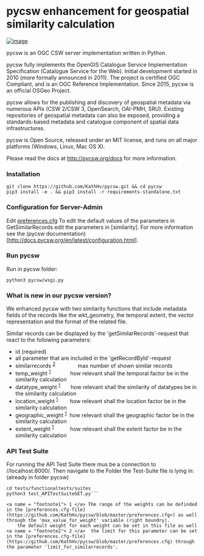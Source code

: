 pycsw enhancement for geospatial similarity calculation
============

[![image](https://travis-ci.org/geopython/pycsw.svg?branch=master)](https://travis-ci.org/geopython/pycsw)

pycsw is an OGC CSW server implementation written in Python.

pycsw fully implements the OpenGIS Catalogue Service Implementation
Specification (Catalogue Service for the Web). Initial development
started in 2010 (more formally announced in 2011). The project is
certified OGC Compliant, and is an OGC Reference Implementation. Since
2015, pycsw is an official OSGeo Project.

pycsw allows for the publishing and discovery of geospatial metadata via
numerous APIs (CSW 2/CSW 3, OpenSearch, OAI-PMH, SRU). Existing
repositories of geospatial metadata can also be exposed, providing a
standards-based metadata and catalogue component of spatial data
infrastructures.

pycsw is Open Source, released under an MIT license, and runs on all
major platforms (Windows, Linux, Mac OS X).

Please read the docs at <http://pycsw.org/docs> for more information.

### Installation

``` sourceCode python
git clone https://github.com/KathHv/pycsw.git && cd pycsw
pip3 install -e . && pip3 install -r requirements-standalone.txt
```

### Configuration for Server-Admin
Edit [preferences.cfg](https://github.com/KathHv/pycsw/blob/master/preferences.cfg)
To edit the default values of the parameters in GetSimilarRecords edit the parameters in [similarity].
For more information see the (pycsw documentation)[http://docs.pycsw.org/en/latest/configuration.html].

### Run pycsw

Run in pycsw folder:

``` sourceCode python
python3 pycsw/wsgi.py
```

### What is new in our pycsw version?
We enhanced pycsw with two similarity functions that include metadata
fields of the records like the wkt\_geometry, the temporal extent, the
vector representation and the format of the related file.

Similar records can be displayed by the 'getSimilarRecords'-request that
react to the following parameters:

  - id (required)
  - all parameter that are included in the 'getRecordById'-request
  - similarrecords <sup>[2](#footnote2)</sup>  &nbsp;&nbsp;&nbsp;&nbsp;&nbsp;&nbsp;&nbsp;&nbsp;&nbsp;&nbsp;&nbsp;&nbsp;&nbsp;  max number of shown similar records
  - temp\_weight <sup>[1](#footnote1)</sup>  &nbsp;&nbsp;&nbsp;&nbsp;&nbsp;&nbsp;&nbsp;&nbsp;&nbsp;&nbsp;&nbsp;&nbsp;how relevant shall the temporal factor be in the
    similarity calculation
  - datatype\_weight <sup>[1](#footnote1)</sup> &nbsp;&nbsp;&nbsp;&nbsp;&nbsp;&nbsp;how relevant shall the similarity of
    datatypes be in the similarity calculation
  - location\_weight <sup>[1](#footnote1)</sup> &nbsp;&nbsp;&nbsp;&nbsp;&nbsp;&nbsp;&nbsp;how relevant shall the location factor be in
    the similarity calculation
  - geographic\_weight <sup>[1](#footnote1)</sup>&nbsp;&nbsp;how relevant shall the geographic factor be
    in the similarity calculation
  - extent\_weight <sup>[1](#footnote1)</sup> &nbsp;&nbsp;&nbsp;&nbsp;&nbsp;&nbsp;&nbsp;&nbsp;&nbsp; how relevant shall the extent factor be in the
    similarity calculation
    

### API Test Suite

For running the API Test Suite there mus be a connection to //localhost:8000/.
Then navigate to the Folder the Test-Suite file is lying in:
(already in folder pycsw)
``` sourceCode python
cd tests/functionaltests/suites
python3 test_APITestSuiteGET.py```

<a name = "footnote1"> 1 </a> The range of the weights can be definded in the [preferences.cfg-file](https://github.com/KathHv/pycsw/blob/master/preferences.cfg>) as well through the 'max_value_for_weight' variable (right boundry).
    the default weight for each weight can be set in this file as well  
<a name = "footnote2"> 2 </a>  the limit for this parameter can be set in the [preferences.cfg-file](https://github.com/KathHv/pycsw/blob/master/preferences.cfg) through the parameter 'limit_for_similarrecords'.
